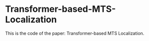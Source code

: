 # Transformer-based-MTS-Localization
This is the code of the paper: Transformer-based MTS Localization.
